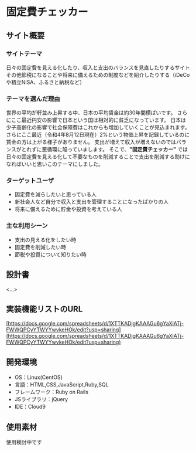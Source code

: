 # 固定費チェッカー

## サイト概要
### サイトテーマ
日々の固定費を見える化したり、収入と支出のバランスを見直したりするサイト
その他節税になることや将来に備えるための制度などを紹介したりする（iDeCoや積立NISA、ふるさと納税など）


### テーマを選んだ理由
世界の平均が軒並み上昇する中、日本の平均賃金は約30年間横ばいです。
さらにここ最近円安の影響で日本という国は相対的に貧乏になっています。
日本は少子高齢化の影響で社会保障費はこれからも増加していくことが見込まれます。
さらにここ最近（令和4年8月12日現在）2%という物価上昇を記録しているのに賃金の方は上がる様子がありません。
支出が増えて収入が増えないのではバランスがとれずに悪循環に陥っていまします。
そこで、**"固定費チェッカー"** では日々の固定費を見える化して不要なものを削減することで支出を削減する助けになればいいと思いこのテーマにしました。

### ターゲットユーザ
* 固定費を減らしたいと思っている人
* 新社会人など自分で収入と支出を管理することになったばかりの人
* 将来に備えるために貯金や投資を考えている人

### 主な利用シーン
* 支出の見える化をしたい時
* 固定費を削減したい時
* 節税や投資について知りたい時

## 設計書
<...>

## 実装機能リストのURL
[https://docs.google.com/spreadsheets/d/1XTTKADjgKAAAGu6gYaXiATj-FWWQPCyYTWYYwvkeHOk/edit?usp=sharing](https://docs.google.com/spreadsheets/d/1XTTKADjgKAAAGu6gYaXiATj-FWWQPCyYTWYYwvkeHOk/edit?usp=sharing)


## 開発環境
- OS：Linux(CentOS)
- 言語：HTML,CSS,JavaScript,Ruby,SQL
- フレームワーク：Ruby on Rails
- JSライブラリ：jQuery
- IDE：Cloud9

## 使用素材
使用検討中です